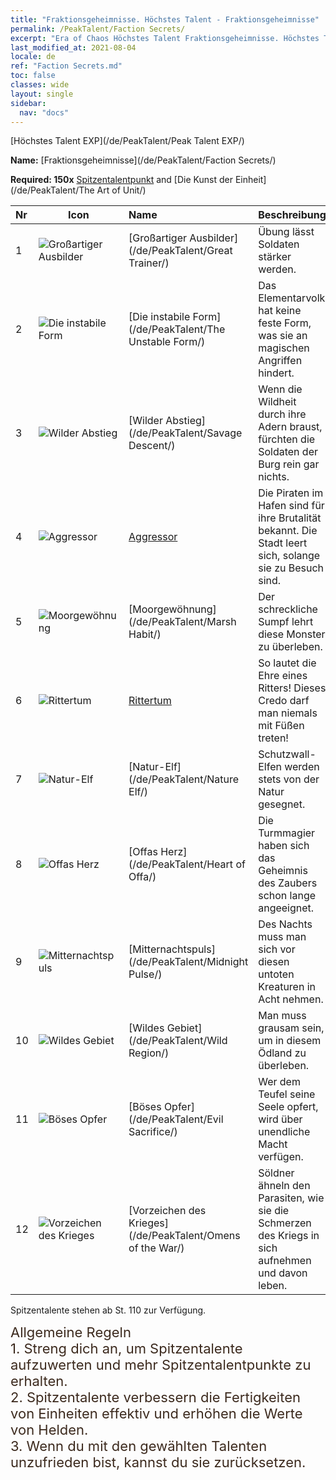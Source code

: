 ```yaml
---
title: "Fraktionsgeheimnisse. Höchstes Talent - Fraktionsgeheimnisse"
permalink: /PeakTalent/Faction Secrets/
excerpt: "Era of Chaos Höchstes Talent Fraktionsgeheimnisse. Höchstes Talent Fraktionsgeheimnisse. Fraktionsgeheimnisse"
last_modified_at: 2021-08-04
locale: de
ref: "Faction Secrets.md"
toc: false
classes: wide
layout: single
sidebar:
  nav: "docs"
---
```


  [Höchstes Talent EXP](/de/PeakTalent/Peak Talent EXP/)

  **Name:** [Fraktionsgeheimnisse](/de/PeakTalent/Faction Secrets/)

  **Required: 150x** [Spitzentalentpunkt](/ItemsDE/con_934/) and [Die Kunst der Einheit](/de/PeakTalent/The Art of Unit/)

  | Nr | Icon | Name | Beschreibung |
  |:---|------|:-----------|:-----------|
  | 1 | ![Großartiger Ausbilder](/images/pt/talent_3001.png) | [Großartiger Ausbilder](/de/PeakTalent/Great Trainer/) | Übung lässt Soldaten stärker werden. |
  | 2 | ![Die instabile Form](/images/pt/talent_3002.png) | [Die instabile Form](/de/PeakTalent/The Unstable Form/) | Das Elementarvolk hat keine feste Form, was sie an magischen Angriffen hindert. |
  | 3 | ![Wilder Abstieg](/images/pt/talent_3003.png) | [Wilder Abstieg](/de/PeakTalent/Savage Descent/) | Wenn die Wildheit durch ihre Adern braust, fürchten die Soldaten der Burg rein gar nichts. |
  | 4 | ![Aggressor](/images/pt/talent_3004.png) | [Aggressor](/de/PeakTalent/Aggressor/) | Die Piraten im Hafen sind für ihre Brutalität bekannt. Die Stadt leert sich, solange sie zu Besuch sind. |
  | 5 | ![Moorgewöhnung](/images/pt/talent_3005.png) | [Moorgewöhnung](/de/PeakTalent/Marsh Habit/) | Der schreckliche Sumpf lehrt diese Monster zu überleben. |
  | 6 | ![Rittertum](/images/pt/talent_3006.png) | [Rittertum](/de/PeakTalent/Chivalry/) | So lautet die Ehre eines Ritters! Dieses Credo darf man niemals mit Füßen treten! |
  | 7 | ![Natur-Elf](/images/pt/talent_3007.png) | [Natur-Elf](/de/PeakTalent/Nature Elf/) | Schutzwall-Elfen werden stets von der Natur gesegnet. |
  | 8 | ![Offas Herz](/images/pt/talent_3008.png) | [Offas Herz](/de/PeakTalent/Heart of Offa/) | Die Turmmagier haben sich das Geheimnis des Zaubers schon lange angeeignet. |
  | 9 | ![Mitternachtspuls](/images/pt/talent_3009.png) | [Mitternachtspuls](/de/PeakTalent/Midnight Pulse/) | Des Nachts muss man sich vor diesen untoten Kreaturen in Acht nehmen. |
  | 10 | ![Wildes Gebiet](/images/pt/talent_3010.png) | [Wildes Gebiet](/de/PeakTalent/Wild Region/) | Man muss grausam sein, um in diesem Ödland zu überleben. |
  | 11 | ![Böses Opfer](/images/pt/talent_3011.png) | [Böses Opfer](/de/PeakTalent/Evil Sacrifice/) | Wer dem Teufel seine Seele opfert, wird über unendliche Macht verfügen. |
  | 12 | ![Vorzeichen des Krieges](/images/pt/talent_3012.png) | [Vorzeichen des Krieges](/de/PeakTalent/Omens of the War/) | Söldner ähneln den Parasiten, wie sie die Schmerzen des Kriegs in sich aufnehmen und davon leben. |



  Spitzentalente stehen ab St. 110 zur Verfügung.

  <span style="color: #3c2a1e;font-size:22px">Allgemeine Regeln</span><br/><span style="color: #3c2a1e;font-size:22px">1. Streng dich an, um Spitzentalente aufzuwerten und mehr Spitzentalentpunkte zu erhalten. </span><br/><span style="color: #3c2a1e;font-size:22px">2. Spitzentalente verbessern die Fertigkeiten von Einheiten effektiv und erhöhen die Werte von Helden. </span><br/><span style="color: #3c2a1e;font-size:22px">3. Wenn du mit den gewählten Talenten unzufrieden bist, kannst du sie zurücksetzen.</span><br/>

